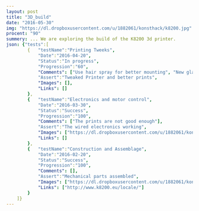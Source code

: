 ```yaml
---
layout: post
title: "3D_build"
date: "2016-05-30"
img: "https://dl.dropboxusercontent.com/u/1882061/konsthack/k8200.jpg"
procent: "90"
summery: ... We are exploring the build of the K8200 3d printer. 
json: {"tests":[
        {   "testName":"Printing Tweeks", 
            "Date":"2016-04-20",
            "Status":"In progress",
            "Progression":"60",
            "Comments": ["Use hair spray for better mounting", "New glass order and installed", "Next:", "Fixa camera that is not working", "Make sure we can edit the G-code on the Pi before printing"],
            "Assert":"Tweaked Printer and better prints",
            "Images": [],  
            "Links": []
        },
        {   "testName":"Electronics and motor control", 
            "Date":"2016-03-30",
            "Status":"Success",  
            "Progression":"100",
            "Comments": ["The prints are not good enough"],
            "Assert":"The wired electronics working",
            "Images": ["https://dl.dropboxusercontent.com/u/1882061/konsthack/3d_assable_2.jpg"], 
            "Links": []
        },
        {   "testName":"Construction and Assemblage", 
            "Date":"2016-02-20",
            "Status":"Success",
            "Progression":"100",
            "Comments": [],
            "Assert":"Mechanical parts assembled",
            "Images": ["https://dl.dropboxusercontent.com/u/1882061/konsthack/3d_assamble1.jpg", "https://dl.dropboxusercontent.com/u/1882061/konsthack/frame_build.jpg"],  
            "Links": ["http://www.k8200.eu/locale/"]
        }
    ]}
---
```


<div class="test-target"></div>
